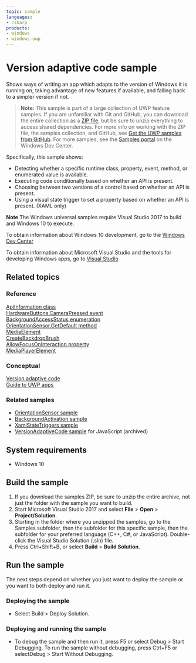 ```yaml
---
topic: sample
languages:
- csharp
products:
- windows
- windows-uwp
---
```


<!---
  category: PlatformArchitecture
  samplefwlink: http://go.microsoft.com/fwlink/p/?LinkId=808663
-->

# Version adaptive code sample

Shows ways of writing an app which
adapts to the version of Windows it is running on,
taking advantage of new features if available,
and falling back to a simpler version if not.

> **Note:** This sample is part of a large collection of UWP feature samples. 
> If you are unfamiliar with Git and GitHub, you can download the entire collection as a 
> [ZIP file](https://github.com/Microsoft/Windows-universal-samples/archive/master.zip), but be 
> sure to unzip everything to access shared dependencies. For more info on working with the ZIP file, 
> the samples collection, and GitHub, see [Get the UWP samples from GitHub](https://aka.ms/ovu2uq). 
> For more samples, see the [Samples portal](https://aka.ms/winsamples) on the Windows Dev Center. 

Specifically, this sample shows:

- Detecting whether a specific runtime class, property, event, method, or enumerated value is available.
- Executing code conditionally based on whether an API is present.
- Choosing between two versions of a control based on whether an API is present.
- Using a visual state trigger to set a property based on whether an API is present. (XAML only)

**Note** The Windows universal samples require Visual Studio 2017 to build and Windows 10 to execute.

To obtain information about Windows 10 development, go to the [Windows Dev Center](http://go.microsoft.com/fwlink/?LinkID=532421)

To obtain information about Microsoft Visual Studio and the tools for developing Windows apps, go to [Visual Studio](http://go.microsoft.com/fwlink/?LinkID=532422)

## Related topics

### Reference

[ApiInformation class](https://msdn.microsoft.com/library/windows/apps/windows.foundation.metadata.apiinformation.aspx)  
[HardwareButtons.CameraPressed event](https://msdn.microsoft.com/library/windows/apps/windows.phone.ui.input.hardwarebuttons.camerapressed.aspx)  
[BackgroundAccessStatus enumeration](https://msdn.microsoft.com/library/windows/apps/windows.applicationmodel.background.backgroundaccessstatus.aspx)  
[OrientationSensor.GetDefault method](https://msdn.microsoft.com/library/windows/apps/windows.devices.sensors.orientationSensor.getdefault.aspx)  
[MediaElement](https://msdn.microsoft.com/library/windows/apps/windows.ui.xaml.controls.mediaelement.aspx)  
[CreateBackdropBrush](https://msdn.microsoft.com/library/windows/apps/windows.ui.composition.compositor.createbackdropbrush.aspx)  
[AllowFocusOnInteraction property](https://msdn.microsoft.com/library/windows/apps/windows.ui.xaml.controls.primitives.flyoutbase.allowfocusoninteraction.aspx)  
[MediaPlayerElement](https://msdn.microsoft.com/library/windows/apps/windows.ui.xaml.controls.mediaplayerelement.aspx)  

### Conceptual

[Version adaptive code](https://msdn.microsoft.com/windows/uwp/debug-test-perf/version-adaptive-code)  
[Guide to UWP apps](https://msdn.microsoft.com/windows/uwp/get-started/universal-application-platform-guide)  

### Related samples

* [OrientationSensor sample](/Samples/OrientationSensor)
* [BackgroundActivation sample](/Samples/BackgroundActivation)
* [XamlStateTriggers sample](/Samples/XamlStateTriggers)
* [VersionAdaptiveCode sample](/archived/VersionAdaptiveCode/) for JavaScript (archived)

## System requirements

* Windows 10

## Build the sample

1. If you download the samples ZIP, be sure to unzip the entire archive, not just the folder with the sample you want to build.
2. Start Microsoft Visual Studio 2017 and select **File** \> **Open** \> **Project/Solution**.
3. Starting in the folder where you unzipped the samples, go to the Samples subfolder, then the subfolder for this specific sample, then the subfolder for your preferred language (C++, C#, or JavaScript). Double-click the Visual Studio Solution (.sln) file.
4. Press Ctrl+Shift+B, or select **Build** \> **Build Solution**.

## Run the sample

The next steps depend on whether you just want to deploy the sample or you want to both deploy and run it.

### Deploying the sample

- Select Build > Deploy Solution.

### Deploying and running the sample

- To debug the sample and then run it, press F5 or select Debug >  Start Debugging. To run the sample without debugging, press Ctrl+F5 or selectDebug > Start Without Debugging.
